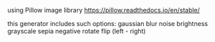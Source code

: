 using Pillow image library 
https://pillow.readthedocs.io/en/stable/

this generator includes such options:
gaussian blur
noise
brightness
grayscale
sepia
negative
rotate
flip (left - right)

